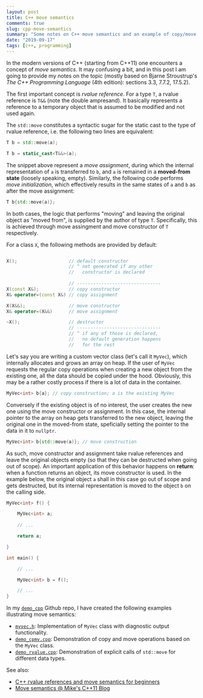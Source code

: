 ```yaml
---
layout: post
title: C++ move semantics
comments: true
slug: cpp-move-semantics
summary: "Some notes on C++ move semantics and an example of copy/move construction and assignment"
date: "2019-09-17"
tags: [c++, programming]
---
```


In the modern versions of C++ (starting from C++11) one encounters a concept of *move semantics*. It may confusing a bit, and in this post I am going to provide my notes on the topic (mostly based on Bjarne Stroustrup's *The C++ Programming Language* (4th edition): sections 3.3, 7.7.2, 17.5.2).

The first important concept is *rvalue reference*. For a type `T`, a rvalue reference is `T&&` (note the double ampresand). It basically represents a reference to a temporary object that is assumed to be modified and not used again. 

The `std::move` constitutes a syntactic sugar for the static cast to the type of rvalue reference, i.e. the following two lines are equivalent:

```cpp
T b = std::move(a);

T b = static_cast<T&&>(a);
```

The snippet above represent a *move assignment*, during which the internal representation of `a` is transferred to `b`, and `a` is remained in a **moved-from state** (loosely speaking, empty). Similarly, the following code performs *move initialization*, which effectively results in the same states of `a` and `b` as after the move assignment:

```cpp
T b{std::move(a)};
```

In both cases, the logic that performs "moving" and leaving the original object as "moved from", is supplied by the author of type `T`. Specifically, this is achieved through move assingment and move constructor of `T` respectively. 

For a class `X`, the following methods are provided by default:

```cpp

X();                   // default constructor
                       // ^ not generated if any other 
                       //   constructor is declared
    
                       // -------------------------------
X(const X&);           // copy constructor
X& operator=(const X&) // copy assignment

X(X&&);                // move constructor
X& operator=(X&&)      // move assignment

~X();                  // destructor
                       // -------------------------------
                       // ^ if any of those is declared, 
                       //   no default generation happens 
                       //   for the rest

```

Let's say you are writing a custom vector class (let's call it `MyVec`), which internally allocates and grows an array on heap. If the user of `MyVec` requests the regular copy operations when creating a new object from the existing one, all the data should be copied under the hood. Obviously, this may be a rather costly process if there is a lot of data in the container. 

```cpp
MyVec<int> b{a}; // copy construction; a is the existing MyVec
```

Conversely if the existing object is of no interest, the user creates the new one using the move constructor or assignment. In this case, the internal pointer to the array on heap gets transferred to the new object, leaving the original one in the moved-from state, speficially setting the pointer to the data in it to `nullptr`. 

```cpp
MyVec<int> b{std::move(a)}; // move construction
```

As such, move constructor and assignment take rvalue references and leave the original objects empty (so that they can be destructed when going out of scope). An important application of this behavior happens on **return**: when a function returns an object, its move constructor is used. In the example below, the original object `a` shall in this case go out of scope and gets destructed, but its internal representation is moved to the object `b` on the calling side. 

```cpp
MyVec<int> f() {

    MyVec<int> a;
    
    // ...

    return a;

}

int main() {

    // ...

    MyVec<int> b = f();

    // ...
}

```

In my [`demo_cpp`](https://github.com/semeniuta/demo_cpp) Github repo, I have created the following examples illustrating move semantics:

 * [`myvec.h`](https://github.com/semeniuta/demo_cpp/blob/master/src/myvec.h): Implementation of `MyVec` class with diagnostic output functionality.
 * [`demo_cpmv.cpp`](https://github.com/semeniuta/demo_cpp/blob/master/src/demo_cpmv.cpp): Demonstration of copy and move operations based on the `MyVec` class.
 * [`demo_rvalue.cpp`](https://github.com/semeniuta/demo_cpp/blob/master/src/demo_rvalue.cpp): Demonstration of explicit calls of `std::move` for different data types. 

See also:

* [C++ rvalue references and move semantics for beginners](https://www.internalpointers.com/post/c-rvalue-references-and-move-semantics-beginners)
* [Move semantics @ Mike's C++11 Blog](https://mbevin.wordpress.com/2012/11/20/move-semantics/)